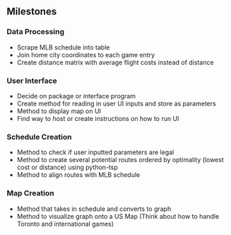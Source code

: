 ## Milestones
### Data Processing
* Scrape MLB schedule into table
* Join home city coordinates to each game entry
* Create distance matrix with average flight costs instead of distance
### User Interface
* Decide on package or interface program
* Create method for reading in user UI inputs and store as parameters
* Method to display map on UI
* Find way to host or create instructions on how to run UI
### Schedule Creation
* Method to check if user inputted parameters are legal
* Method to create several potential routes ordered by optimality (lowest cost or distance) using python-tsp
* Method to align routes with MLB schedule
### Map Creation
* Method that takes in schedule and converts to graph
* Method to visualize graph onto a US Map (Think about how to handle Toronto and international games)
